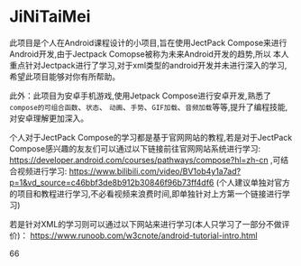 # JiNiTaiMei

此项目是个人在Android课程设计的小项目,旨在使用JectPack Compose来进行Android开发,由于Jectpack Comopse被称为未来Android开发的趋势,所以
本人重点针对Jectpack进行了学习,对于xml类型的android开发并未进行深入的学习,希望此项目能够对你有所帮助。

此外：此项目为安卓手机游戏,使用Jetpack Compose进行安卓开发,熟悉了`compose的可组合函数`、`状态`、
`动画`、`手势`、`GIF加载`、`音频加载`等等,提升了编程技能,对安卓理解更加深入。

个人对于JectPack Compose的学习都是基于官网网站的教程,若是对于JectPack Compose感兴趣的友友们可以通过以下链接前往官网网站系统进行学习:
https://developer.android.com/courses/pathways/compose?hl=zh-cn
,可结合视频进行学习:
https://www.bilibili.com/video/BV1ob4y1a7ad?p=1&vd_source=c46bbf3de8b912b30846f96b73ff4df6
(个人建议单独对官方的项目和教程进行学习,不必看视频来浪费时间,即单独针对上方第一个链接进行学习)

若是针对XML的学习则可以通过以下网站来进行学习(本人只学习了一部分不做评价)：
https://www.runoob.com/w3cnote/android-tutorial-intro.html


66
